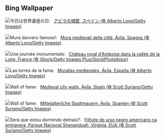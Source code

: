 ## Bing Wallpaper
![](https://www.bing.com/th?id=OHR.AvilaSpain_JA-JP6005661298_UHD.jpg&w=1000)今日は世界遺産の日:&nbsp;&ensp;[アビラの城壁, スペイン (© Alberto Loyo/Getty Images)](https://www.bing.com/th?id=OHR.AvilaSpain_JA-JP6005661298_UHD.jpg)
<br><br/>
![](https://www.bing.com/th?id=OHR.AvilaSpain_IT-IT3101409748_UHD.jpg&w=1000)Mura davvero famose!:&nbsp;&ensp;[Mura medievali della città, Ávila, Spagna (© Alberto Loyo/Getty Images)](https://www.bing.com/th?id=OHR.AvilaSpain_IT-IT3101409748_UHD.jpg)
<br><br/>
![](https://www.bing.com/th?id=OHR.MonumentsDay_FR-FR8787138664_UHD.jpg&w=1000)Une journée monumentale:&nbsp;&ensp;[Château royal d'Amboise dans la vallée de la Loire, France (© iStock/Getty Images Plus/StockPhotoAstur)](https://www.bing.com/th?id=OHR.MonumentsDay_FR-FR8787138664_UHD.jpg)
<br><br/>
![](https://www.bing.com/th?id=OHR.AvilaSpain_ES-ES9451845380_UHD.jpg&w=1000)Las torres de la fama:&nbsp;&ensp;[Murallas medievales, Ávila, España (© Alberto Loyo/Getty Images)](https://www.bing.com/th?id=OHR.AvilaSpain_ES-ES9451845380_UHD.jpg)
<br><br/>
![](https://www.bing.com/th?id=OHR.AvilaSpain_EN-GB3098487745_UHD.jpg&w=1000)Wall of fame:&nbsp;&ensp;[Medieval city walls, Ávila, Spain (© Scott Suriano/Getty Images)](https://www.bing.com/th?id=OHR.AvilaSpain_EN-GB3098487745_UHD.jpg)
<br><br/>
![](https://www.bing.com/th?id=OHR.AvilaSpain_DE-DE5639007447_UHD.jpg&w=1000)Wall of fame:&nbsp;&ensp;[Mittelalterliche Stadtmauern, Ávila, Spanien (© Scott Suriano/Getty Images)](https://www.bing.com/th?id=OHR.AvilaSpain_DE-DE5639007447_UHD.jpg)
<br><br/>
![](https://www.bing.com/th?id=OHR.SpringCub_PT-BR7805959671_UHD.jpg&w=1000)Será que estou dormindo demais?:&nbsp;&ensp;[Filhote de urso negro americano na primavera, Parque Nacional Shenandoah, Virgínia, EUA (© Scott Suriano/Getty Images)](https://www.bing.com/th?id=OHR.SpringCub_PT-BR7805959671_UHD.jpg)
<br><br/>

